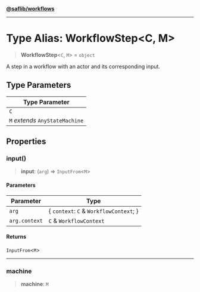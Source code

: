 [**@saflib/workflows**](../index.md)

***

# Type Alias: WorkflowStep\<C, M\>

> **WorkflowStep**\<`C`, `M`\> = `object`

A step in a workflow with an actor and its corresponding input.

## Type Parameters

| Type Parameter |
| ------ |
| `C` |
| `M` *extends* `AnyStateMachine` |

## Properties

### input()

> **input**: (`arg`) => `InputFrom`\<`M`\>

#### Parameters

| Parameter | Type |
| ------ | ------ |
| `arg` | \{ `context`: `C` & `WorkflowContext`; \} |
| `arg.context` | `C` & `WorkflowContext` |

#### Returns

`InputFrom`\<`M`\>

***

### machine

> **machine**: `M`
